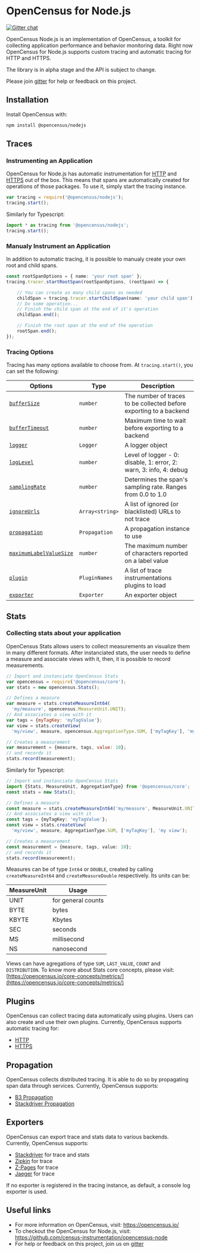 # OpenCensus for Node.js
[![Gitter chat][gitter-image]][gitter-url]

OpenCensus Node.js is an implementation of OpenCensus, a toolkit for collecting application performance and behavior monitoring data. Right now OpenCensus for Node.js supports custom tracing and automatic tracing for HTTP and HTTPS.

The library is in alpha stage and the API is subject to change.

Please join [gitter](https://gitter.im/census-instrumentation/Lobby) for help or feedback on this project.

## Installation

Install OpenCensus with:

```bash
npm install @opencensus/nodejs
```

## Traces

### Instrumenting an Application

OpenCensus for Node.js has automatic instrumentation for [HTTP](https://github.com/census-instrumentation/opencensus-node/blob/master/packages/opencensus-instrumentation-http/README.md) and [HTTPS](https://github.com/census-instrumentation/opencensus-node/blob/master/packages/opencensus-instrumentation-https/README.md) out of the box. This means that spans are automatically created for operations of those packages. To use it, simply start the tracing instance.

```javascript
var tracing = require('@opencensus/nodejs');
tracing.start();
```

Similarly for Typescript:

```typescript
import * as tracing from '@opencensus/nodejs';
tracing.start();
```

### Manualy Instrument an Application

In addition to automatic tracing, it is possible to manualy create your own root and child spans. 

```typescript
const rootSpanOptions = { name: 'your root span' };
tracing.tracer.startRootSpan(rootSpanOptions, (rootSpan) => {

    // You can create as many child spans as needed
    childSpan = tracing.tracer.startChildSpan(name: 'your child span');
    // Do some operation...
    // Finish the child span at the end of it's operation
    childSpan.end();

    // Finish the root span at the end of the operation
    rootSpan.end();
});
```

### Tracing Options

Tracing has many options available to choose from. At `tracing.start()`, you can set the following:

| Options | Type | Description |
| ------- | ---- | ----------- |
| [`bufferSize`](https://github.com/census-instrumentation/opencensus-node/blob/master/packages/opencensus-core/src/trace/config/types.ts#L25) | `number` | The number of traces to be collected before exporting to a backend |
| [`bufferTimeout`](https://github.com/census-instrumentation/opencensus-node/blob/master/packages/opencensus-core/src/trace/config/types.ts#L27) | `number` | Maximum time to wait before exporting to a backend |
| [`logger`](https://github.com/census-instrumentation/opencensus-node/blob/master/packages/opencensus-core/src/trace/config/types.ts#L29) | `Logger` | A logger object |
| [`logLevel`](https://github.com/census-instrumentation/opencensus-node/blob/master/packages/opencensus-core/src/trace/config/types.ts#L47) | `number` | Level of logger - 0: disable, 1: error, 2: warn, 3: info, 4: debug |
| [`samplingRate`](https://github.com/census-instrumentation/opencensus-node/blob/master/packages/opencensus-core/src/trace/config/types.ts#L35) | `number` | Determines the span's sampling rate. Ranges from 0.0 to 1.0 |
| [`ignoreUrls`](https://github.com/census-instrumentation/opencensus-node/blob/master/packages/opencensus-core/src/trace/config/types.ts#L37) | `Array<string>` | A list of ignored (or blacklisted) URLs to not trace |
| [`propagation`](https://github.com/census-instrumentation/opencensus-node/blob/master/packages/opencensus-core/src/trace/config/types.ts#L41) | `Propagation` | A propagation instance to use |
| [`maximumLabelValueSize`](https://github.com/census-instrumentation/opencensus-node/blob/master/packages/opencensus-core/src/trace/config/types.ts#L52) | `number` | The maximum number of characters reported on a label value |
| [`plugin`](https://github.com/census-instrumentation/opencensus-node/blob/master/packages/opencensus-core/src/trace/config/types.ts#L68) | `PluginNames` | A list of trace instrumentations plugins to load |
| [`exporter`](https://github.com/census-instrumentation/opencensus-node/blob/master/packages/opencensus-core/src/trace/config/types.ts#L70) | `Exporter` | An exporter object |

## Stats

### Collecting stats about your application

OpenCensus Stats allows users to collect measurements an visualize them in many different formats. After instanciated stats, the user needs to define a measure and associate views with it, then, it is possible to record measurements.

```javascript
// Import and instanciate OpenCensus Stats
var opencensus = require('@opencensus/core');
var stats = new opencensus.Stats();

// Defines a measure
var measure = stats.createMeasureInt64(
  'my/measure', opencensus.MeasureUnit.UNIT);
// And associates a view with it
var tags = {myTagKey: 'myTagValue'};
var view = stats.createView(
  'my/view', measure, opencensus.AggregationType.SUM, ['myTagKey'], 'my view');

// Creates a measurement
var measurement = {measure, tags, value: 10};
// and records it
stats.record(measurement);
```

Similarly for Typescript:

```typescript
// Import and instanciate OpenCensus Stats
import {Stats, MeasureUnit, AggregationType} from '@opencensus/core';
const stats = new Stats();

// Defines a measure
const measure = stats.createMeasureInt64('my/measure', MeasureUnit.UNIT);
// And associates a view with it
const tags = {myTagKey: 'myTagValue'};
const view = stats.createView(
  'my/view', measure, AggregationType.SUM, ['myTagKey'], 'my view');

// Creates a measurement
const measurement = {measure, tags, value: 10};
// and records it
stats.record(measurement);
```

Measures can be of type `Int64` or `DOUBLE`, created by calling `createMeasureInt64` and `createMeasureDouble` respectively. Its units can be:

| MeasureUnit | Usage |
| ----------- | ----- |
| UNIT | for general counts |
| BYTE | bytes |
| KBYTE | Kbytes |
| SEC | seconds |
| MS | millisecond |
| NS | nanosecond |

Views can have agregations of type `SUM`, `LAST_VALUE`, `COUNT` and `DISTRIBUTION`. To know more about Stats core concepts, please visit: [https://opencensus.io/core-concepts/metrics/](https://opencensus.io/core-concepts/metrics/)

## Plugins

OpenCensus can collect tracing data automatically using plugins. Users can also create and use their own plugins. Currently, OpenCensus supports automatic tracing for:

- [HTTP](https://github.com/census-instrumentation/opencensus-node/blob/master/packages/opencensus-instrumentation-http/README.md)
- [HTTPS](https://github.com/census-instrumentation/opencensus-node/blob/master/packages/opencensus-instrumentation-https/README.md)

## Propagation

OpenCensus collects distributed tracing. It is able to do so by propagating span data through services. Currently, OpenCensus supports:

- [B3 Propagation](https://github.com/census-instrumentation/opencensus-node/blob/master/packages/opencensus-propagation-b3/README.md)
- [Stackdriver Propagation](https://github.com/census-instrumentation/opencensus-node/blob/master/packages/opencensus-propagation-stackdriver/README.md)

## Exporters

OpenCensus can export trace and stats data to various backends. Currently, OpenCensus supports:

- [Stackdriver](https://github.com/census-instrumentation/opencensus-node/blob/master/packages/opencensus-exporter-stackdriver/README.md) for trace and stats
- [Zipkin](https://github.com/census-instrumentation/opencensus-node/blob/master/packages/opencensus-exporter-zipkin/README.md) for trace
- [Z-Pages](https://github.com/census-instrumentation/opencensus-node/blob/master/packages/opencensus-exporter-zpages/README.md) for trace
- [Jaeger](https://github.com/census-instrumentation/opencensus-node/blob/master/packages/opencensus-exporter-jaeger/README.md) for trace

If no exporter is registered in the tracing instance, as default, a console log exporter is used.

## Useful links
- For more information on OpenCensus, visit: <https://opencensus.io/>
- To checkout the OpenCensus for Node.js, visit: <https://github.com/census-instrumentation/opencensus-node>
- For help or feedback on this project, join us on [gitter](https://gitter.im/census-instrumentation/Lobby)

[gitter-image]: https://badges.gitter.im/census-instrumentation/lobby.svg
[gitter-url]: https://gitter.im/census-instrumentation/lobby?utm_source=badge&utm_medium=badge&utm_campaign=pr-badge&utm_content=badge

